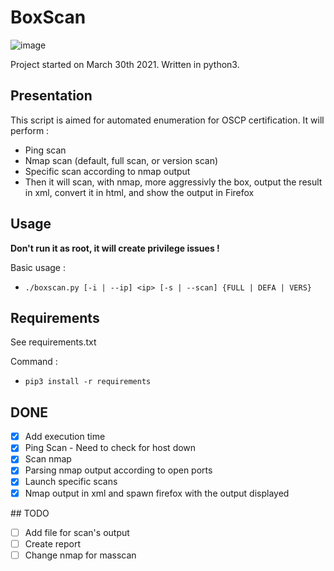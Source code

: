 # BoxScan

![image](https://user-images.githubusercontent.com/41334665/114028605-f478ff80-9878-11eb-900e-f54254e99e7d.png)

Project started on March 30th 2021.
Written in python3.

## Presentation

This script is aimed for automated enumeration for OSCP certification.
It will perform :
- Ping scan
- Nmap scan (default, full scan, or version scan)
- Specific scan according to nmap output
- Then it will scan, with nmap, more aggressivly the box, output the result in xml, convert it in html, and show the output in Firefox

## Usage

**Don't run it as root, it will create privilege issues !**

Basic usage :
- `./boxscan.py [-i | --ip] <ip> [-s | --scan] {FULL | DEFA | VERS}`

## Requirements

See requirements.txt

Command :
- `pip3 install -r requirements`

## DONE

- [X] Add execution time
- [X] Ping Scan - Need to check for host down
- [X] Scan nmap
- [X] Parsing nmap output according to open ports
- [X] Launch specific scans
- [X] Nmap output in xml and spawn firefox with the output displayed

## TODO
- [ ] Add file for scan's output
- [ ] Create report
- [ ] Change nmap for masscan
